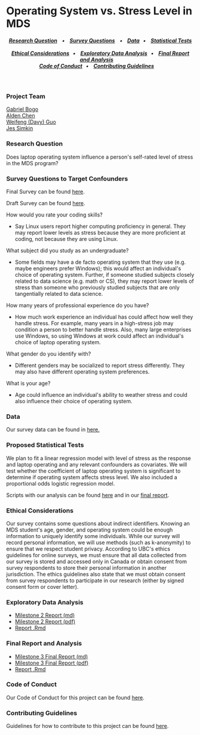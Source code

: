 # Operating System vs. Stress Level in MDS

<h5 align="center">
  <a href="#research-question">Research Question</a> &nbsp;&nbsp;&nbsp;•&nbsp;&nbsp;&nbsp;
  <a href="#survey-questions-to-target-confounders">Survey Questions</a> &nbsp;&nbsp;&nbsp;•&nbsp;&nbsp;&nbsp;
  <a href="#data">Data</a>&nbsp;&nbsp;&nbsp;•&nbsp;&nbsp;&nbsp;
  <a href="#proposed-statistical-tests">Statistical Tests</a> &nbsp;&nbsp;&nbsp;&nbsp;&nbsp;&nbsp;
  <br>
  <a href="#ethical-considerations">Ethical Considerations</a>&nbsp;&nbsp;&nbsp;•&nbsp;&nbsp;&nbsp;
  <a href="#exploratory-data-analysis">Exploratory Data Analysis</a>&nbsp;&nbsp;&nbsp;•&nbsp;&nbsp;&nbsp;
  <a href="#final-report-and-analysis">Final Report and Analysis</a>&nbsp;&nbsp;&nbsp;&nbsp;&nbsp;&nbsp;
  <br>
  <a href="#code-of-conduct">Code of Conduct</a>&nbsp;&nbsp;&nbsp;•&nbsp;&nbsp;&nbsp;
  <a href="#contributing-guidelines">Contributing Guidelines</a>&nbsp;&nbsp;&nbsp;&nbsp;&nbsp;&nbsp;
</h5>

<br>

### Project Team
[Gabriel Bogo](https://github.com/GabrielBogo)  
[Alden Chen](https://github.com/aldenchen)  
[Weifeng (Davy) Guo](https://github.com/DavyGuo)  
[Jes Simkin](https://github.com/jessimk)

### Research Question

Does laptop operating system influence a person's self-rated level of stress in the MDS program?


### Survey Questions to Target Confounders

Final Survey can be found [here](https://ubc.ca1.qualtrics.com/jfe/form/SV_5vCjgpmcxJ0faLj). 

Draft Survey can be found [here](https://github.com/UBC-MDS/os_stress_survey/blob/master/doc/draft_questions.md). 

How would you rate your coding skills?  

- Say Linux users report higher computing proficiency in general. They may report lower levels as stress because they are more proficient at coding, not because they are using Linux.   

What subject did you study as an undergraduate?  

- Some fields may have a de facto operating system that they use (e.g. maybe engineers prefer Windows); this would affect an individual's choice of operating system. Further, if someone studied subjects closely related to data science (e.g. math or CS), they may report lower levels of stress than someone who previously studied subjects that are only tangentially related to data science.  

How many years of professional experience do you have?  

- How much work experience an individual has could affect how well they handle stress. For example, many years in a high-stress job may condition a person to better handle stress. Also, many large enterprises use Windows, so using Windows at work could affect an individual's choice of laptop operating system.  

What gender do you identify with?  

- Different genders may be socialized to report stress differently. They may also have different operating system preferences. 

What is your age?  

-  Age could influence an individual's ability to weather stress and could also influence their choice of operating system.


### Data
Our survey data can be found in [here.](https://github.ubc.ca/MDS-2018-19/DSCI554_project_DavyGuo)

### Proposed Statistical Tests
We plan to fit a linear regression model with level of stress as the response and laptop operating and any relevant confounders as covariates. We will test whether the coefficient of laptop operating system is significant to determine if operating system affects stress level. We also included a proportional odds logistic regression model.

Scripts with our analysis can be found [here](https://github.com/UBC-MDS/os_stress_survey/tree/master/src) and in our [final report](https://github.com/UBC-MDS/os_stress_survey/blob/master/doc/final_report.Rmd). 

### Ethical Considerations
Our survey contains some questions about indirect identifiers. Knowing an MDS student's age, gender, and operating system could be enough information to uniquely identify some individuals. While our survey will record personal information, we will use methods (such as k-anonymity) to ensure that we respect student privacy. According to UBC's ethics guidelines for online surveys, we must ensure that all data collected from our survey is stored and accessed only in Canada or obtain consent from survey respondents to store their personal information in another jurisdiction. The ethics guidelines also state that we must obtain consent from survey respondents to participate in our research (either by signed consent form or cover letter).

### Exploratory Data Analysis
- [Milestone 2 Report (md)](https://github.com/UBC-MDS/os_stress_survey/blob/master/doc/eda.md)
- [Milestone 2 Report (pdf)](https://github.com/UBC-MDS/os_stress_survey/blob/master/doc/eda.pdf)
- [Report .Rmd](https://github.com/UBC-MDS/os_stress_survey/blob/master/doc/eda.Rmd)

### Final Report and Analysis
- [Milestone 3 Final Report (md)](https://github.com/UBC-MDS/os_stress_survey/blob/master/doc/final_report.md)
- [Milestone 3 Final Report (pdf)](https://github.com/UBC-MDS/os_stress_survey/blob/master/doc/final_report.pdf)
- [Report .Rmd](https://github.com/UBC-MDS/os_stress_survey/blob/master/doc/final_report.Rmd)

### Code of Conduct
Our Code of Conduct for this project can be found [here](https://github.com/UBC-MDS/os_stress_survey/blob/master/CONDUCT.md).

### Contributing Guidelines
Guidelines for how to contribute to this project can be found [here](https://github.com/UBC-MDS/os_stress_survey/blob/master/CONTRIBUTING.md).
